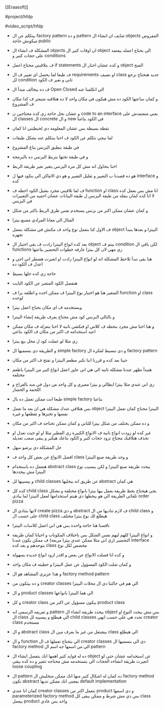 [[Eraasoft]]

#project/hfdp

#video_script/hfdp

- بيتكلم عن ال factory pattern و ده pattern شايف ان انشاء ال objects المفروض ميكونش حاجة public
- المشكلة ف انشاء ال objects ان اوقات كتير ال object الي بحتاج اعمله بيعتمد على حجات كتير و conditions
- ف بتلاقيني محتاج اعمل if statements و كده عشان اختار ال object الصح
- ف طبعا لما يحصل اي تغيير ف ال requirements او نضيف class جديد هنحتاج نرجع لل condition تاني و نغير ف الكود
- ف ده بيخالف مبدأ ال Open Closed الي اتكلمنا عنه
- و كمان ساعتها الكود ده مش هيكون في مكان واحد لا ده هتلاقيه متبعتر ف كذا مكان ف المشروع
- و عشان نحل حاجة زي كده محتاجين ن code to an interface يعني منعتمدش على ال classes ال concrete و ال new في الكود بتاعنا

- نقطة بسيطة بس عشان المعلومة دي لخبطتني انا كمان
- لما نيجي نتكلم عن الكود ف احنا بنتكلم عنه بشكل طبقات
- في طبقة بتطبق البزنس بتاع المشروع
- و في طبقة تحتها بتربط البزنس ده بالبرمجة
- احنا بنحاول انه مش كل مرة البزنس يتغير نغير طريقة الربط
- هو ده قصدنا ب التغيير و تقليل التغيير و هو دي الاماكن الي بنكود فيها ل interface و كده
- ف لما تلاقيني مجرد بشيل الكود احطه ف function او class انا مش بس بعمل كده لا انا كده كمان بنقله من طبقة البزنس ل طبقة البيانات عشان احميه من التغييرات في البزنس
- و كمان عشان ممكن اكتر من بزنس يستخدم نفس طرق الربط باكتر من شكل

- المثال الي معانا المرادي مصنع بيتزا
- ف الاول كنا بنعمل نوع واحد ف مكنش في مشكلة بنعمل object البيتزا و بعدها بنبدأ نجهزه
- بعد كده انواع البيتزا زادت ف بقى اختيار ال object بيتم ف condition لكن باقي ال functions زي مهي لان كل ببتزا عارفه خطوات التحضير بتاعتها 
- هنا بقى تبدأ تلاحظ المشكلة انه لو انواع البيتزا زادت او اتغيرت هضطر اني اجي و اعدل ف الكود ده

- حاجة زي كده حلها بسيط
- هنفصل الكود المتغير عن الكود الثابت
- المتغير هنا هو اختيار نوع البيتزا ف ممكن اخده و اطلعه برا ف function او class لوحده
- وبستخدمه ف اي مكان بحتاج اعمل بيتزا
- و بالتالي البزنس كود مش محتاج يعرف طريقة إنشاء البيتزا
- و هنا احنا مش مجرد بنحطه ف كلاس او فنكشن تانية لا احنا بنعزله ف مكان ممكن اعيد استخدامه ف اكتر من مكان ف الكود بتاعي
- زي مثلا لو عملت كود ل محل بيع بيتزا
- و الطريقة دي بنسميها ال simple factory و دي تبسيط لفكرة ال factory pattern 

- جينا بعد كده و قررنا اننا نكبر مطعم البيتزا و نفتح ف اكتر من مكان
- هتبدأ تظهر عندنا مشكلة تانية الي هي اني عاوز اعمل انواع كتير من البيتزا باطعم مختلفة
- زي اني عندي مثلا بيتزا ايطالي و بيتزا مصري و كل واحد من دول في منه بالفراخ و اللحمة و الخضار
- طبعا انت ممكن تعمل ده بال simple factory بتاعنا
- بس هتلاقي عندك مشكلة هي ان بعد ما تعمل object البيتزا محتاج كمان تعمل البيتزا نفسها و تخبزها و تقطعها و غيره 
- و ده ممكن يختلف من شكل بيتزا للتاني و كمان ممكن تحتاجه ف اكتر من مكان
- غير كده لو زودت انواع تانية ف الانواع الكبيرة زي الفطير مثلا او لو جيت تعدل او تحذف هتلاقيك محتاج تزود حجات كتير و الكود بتاعك هيكبر و يبقى صعب تعديله 

- حل المشكلة دي برضو سهل 
- افصل الانواع عن بعض كل واحد ف class و وحد طريقة صنع البيتزا
- هنعمل ده باستخدام abstract class بيحدد طريقة صنع البيتزا و لكن بيسيب نوع البيتزا مش بيحددها 
- و بيسيبها لل child classes عن طريق انه بيخليها abstract هي كمان
- كده كل child class يجي هيحتاج يحط طريقة يعمل بيها بيتزا بانواع مختلفة و بشكل تلقائي الطريقة الي هو بيحطها دي هيتم استخدامها لعمل البيتزا لما ينادي order pizza
- لانها بتنادي ال create pizza و دي abstract ف لازم تناديها من ال child class و على حسب ال child class هيطلع لك نوع بيتزا مختلف

- ناقصنا هنا حاجة واحدة بس هي اني اعمل كلاسات البيتزا
- و انواع البيتزا كلهم ليهم نفس الشكل بس باختلاف المكونات و احيانا كمان طريقة التحضير (زي اني مثلا ممكن عندي بيتزا مربعة) ف ممكن يكون عندنا interface بتوحدهم و بعد كده class مخصص لكل نوع

- و كده انا فصلت الانواع عن بعض و اقدر ازود انواع جديدة بسهولة
- و كمان شلت الكود المسؤول عن عمل البيتزا و حطيته ف مكان واحد
- و هذا عزيزي المشاهد هو ال factory method pattern 
- و ده بيتكون من creator classes الي هم في حالتنا دي ال محلات البيتزا
- و ال product classes الي هما البيتزا بانواعها
- و كل creator class بيكون مسؤول عن اكتر من product class
- و تعريفه الرسمي انه pattern بيحدد طريقة انشاء ال object بس مش بيحدد النوع او ال class الي هيطلع و بيسيبه لل child classes تحدد هي على حسب انهي creator class مستخدم
- و ال abstract class بيشتغل من غير ما يعرف مين ال class الي هيطلع
- و ال function الي بتحتاج تعملها ف ال creator classes دي الي بنسميها ال factory method الي من اسمها جه اسم ال pattern 

- ده له فوايد كتير اهمها انك بتفصل انشاء ال object عن استخدامه عشان حتى لو اتغيرت طريقة انشاءه الحجات الي بتستخدمه مش محتاجه تتغير و ده كده يبقى loose coupling
- ال pattern ده كمان له اشكال كتير منها انك ممكن متخليش ال factory method تكون abstract بمعنى انك ممكن تديها default implementation 
- كمان انا عندي creator classes بتعمل اكتر من product و دي اسمها parameterized factory method بس دي مش شرط و ممكن يبقى كل class بيعمل product واحد بس عادي